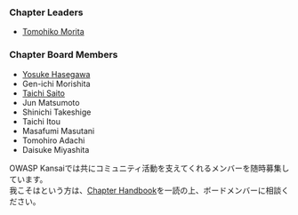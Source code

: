 ### Chapter Leaders  
* [Tomohiko Morita](mailto:tomohiko.morita@owasp.org)  
 

### Chapter Board Members  
* [Yosuke Hasegawa](mailto:yosuke.hasegawa@owasp.org)  
* Gen-ichi Morishita  
* [Taichi Saito](mailto:taichi.saito@owasp.org)  
* Jun Matsumoto  
* Shinichi Takeshige  
* Taichi Itou  
* Masafumi Masutani  
* Tomohiro Adachi  
* Daisuke Miyashita  

OWASP Kansaiでは共にコミュニティ活動を支えてくれるメンバーを随時募集しています。  
我こそはという方は、[Chapter Handbook](https://owasp.org/www-policy/operational/chapter-handbook-existing)を一読の上、ボードメンバーに相談ください。
